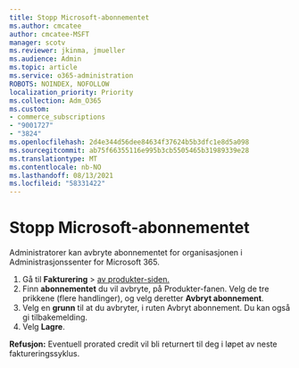 ```yaml
---
title: Stopp Microsoft-abonnementet
ms.author: cmcatee
author: cmcatee-MSFT
manager: scotv
ms.reviewer: jkinma, jmueller
ms.audience: Admin
ms.topic: article
ms.service: o365-administration
ROBOTS: NOINDEX, NOFOLLOW
localization_priority: Priority
ms.collection: Adm_O365
ms.custom:
- commerce_subscriptions
- "9001727"
- "3824"
ms.openlocfilehash: 2d4e344d56dee84634f37624b5b3dfc1e8d5a098
ms.sourcegitcommit: ab75f66355116e995b3cb5505465b31989339e28
ms.translationtype: MT
ms.contentlocale: nb-NO
ms.lasthandoff: 08/13/2021
ms.locfileid: "58331422"
---
```

# <a name="cancel-your-microsoft-subscription"></a>Stopp Microsoft-abonnementet

Administratorer kan avbryte abonnementet for organisasjonen i Administrasjonssenter for Microsoft 365.

1. Gå til **Fakturering** \> [av produkter-siden.](https://go.microsoft.com/fwlink/p/?linkid=842054)
2. Finn **abonnementet** du vil avbryte, på Produkter-fanen. Velg de tre prikkene (flere handlinger), og velg deretter **Avbryt abonnement**.
3. Velg en **grunn** til at du avbryter, i ruten Avbryt abonnement. Du kan også gi tilbakemelding.
4. Velg **Lagre**.

**Refusjon:** Eventuell prorated credit vil bli returnert til deg i løpet av neste faktureringssyklus.